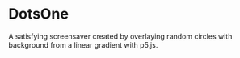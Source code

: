 # DotsOne
A satisfying screensaver created by overlaying random circles with background from a linear gradient with p5.js.
